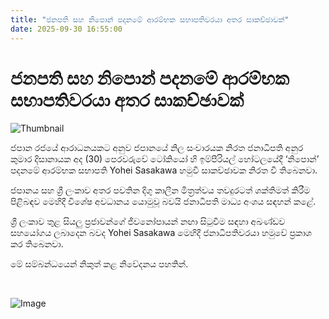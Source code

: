 ```yaml
---
title: "ජනපති සහ නිපොන් පදනමේ ආරම්භක සභාපතිවරයා අතර සාකච්ඡාවක්"
date: 2025-09-30 16:55:00
---
```


# ජනපති සහ නිපොන් පදනමේ ආරම්භක සභාපතිවරයා අතර සාකච්ඡාවක්

![Thumbnail](https://helakuru.sgp1.cdn.digitaloceanspaces.com/esana/images/lib/anura-nipon-fd-j.jpg)

ජපාන රජයේ ආරාධනයකට අනුව ජපානයේ නිල සංචාරයක නිරත ජනාධිපති අනුර කුමාර දිසානායක අද (30) පෙරවරුවේ ටෝකියෝ හි ඉම්පීරියල් හෝටලයේදී ‘නිපොන්’ පදනමේ ආරම්භක සභාපති Yohei Sasakawa හමුවී සාකච්ඡාවක නිරත වී තිබෙනවා.

ජපානය සහ ශ්‍රී ලංකාව අතර පවතින දිගු කාලීන මිත්‍රත්වය තවදුරටත් ශක්තිමත් කිරීම පිළිබඳව මෙහිදී විශේෂ අවධානය යොමුවූ බවයි ජනාධිපති මාධ්‍ය අංශය සඳහන් කළේ.

ශ්‍රී ලංකාව තුළ සියලු ප්‍රජාවන්ගේ ජීවනෝපායන් නඟා සිටුවීම සඳහා අඛණ්ඩව සහයෝගය ලබාදෙන බවද Yohei Sasakawa මෙහිදී ජනාධිපතිවරයා හමුවේ ප්‍රකාශ කර තිබෙනවා.

මේ සම්බන්ධයෙන් නිකුත් කළ නිවේදනය පහතින්.

 

![Image](https://helakuru.sgp1.cdn.digitaloceanspaces.com/esana/images/68dbaf8541170pdf_page_0.jpeg)

